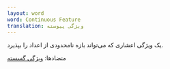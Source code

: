 ```yaml
---
layout: word
word: Continuous Feature
translation: ویژگی پیوسته
---
```


یک ویژگی اعشاری که می‌تواند بازه نامحدودی از اعداد را بپذیرد.

متضادها: [ویژگی گسسته](/D/discrete_feature)
